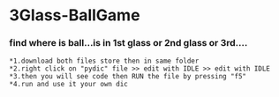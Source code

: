 # 3Glass-BallGame
### find where is ball...is in 1st glass or 2nd glass or 3rd....
```
*1.download both files store then in same folder
*2.right click on "pydic" file >> edit with IDLE >> edit with IDLE
*3.then you will see code then RUN the file by pressing "f5"
*4.run and use it your own dic
```
